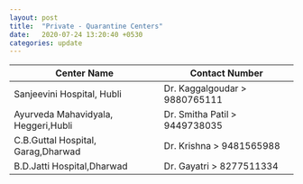 ```yaml
---
layout: post
title:  "Private - Quarantine Centers"
date:   2020-07-24 13:20:40 +0530
categories: update
---
```


| Center Name  | Contact Number |
| ------------- | ------------- |
| Sanjeevini Hospital, Hubli  | Dr. Kaggalgoudar > 9880765111  |
| Ayurveda Mahavidyala, Heggeri,Hubli  | Dr. Smitha Patil > 9449738035  |
| C.B.Guttal Hospital, Garag,Dharwad  | Dr. Krishna > 9481565988  |
| B.D.Jatti Hospital,Dharwad  | Dr. Gayatri > 8277511334  |
